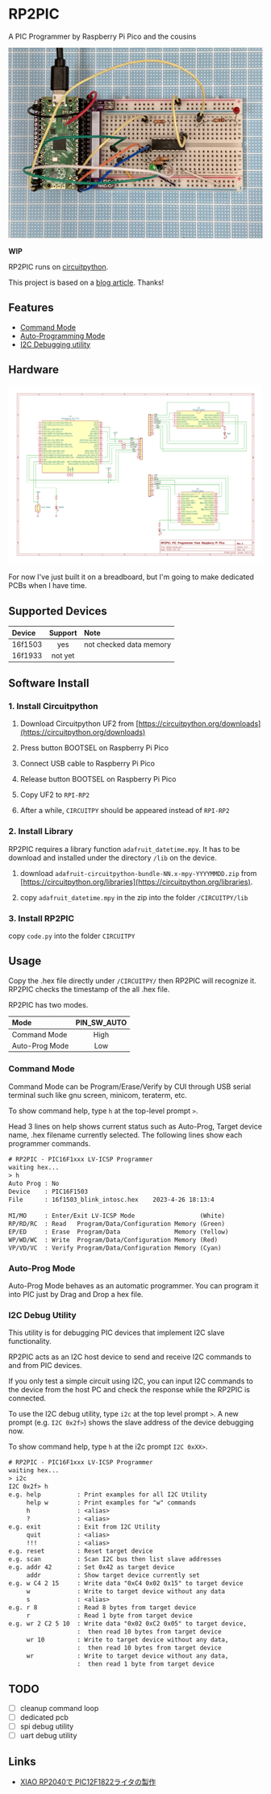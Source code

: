 # RP2PIC

A PIC Programmer by Raspberry Pi Pico and the cousins

![breadboard example](img/breadboard.jpg)

**WIP**

RP2PIC runs on [circuitpython](https://circuitpython.org/).

This project is based on a [blog article](https://ameblo.jp/lonetrip/entry-12763727309.html). Thanks!

## Features

- [Command Mode](#command-mode)
- [Auto-Programming Mode](#auto-prog-Mode)
- [I2C Debugging utility](#i2c-debug-utility)

## Hardware
![schematic](img/rp2pic_schematic.png)

For now I've just built it on a breadboard, but I'm going to make dedicated PCBs when I have time.

## Supported Devices

|Device|Support|Note|
|:---|:---:|:---|
|16f1503|yes|not checked data memory|
|16f1933|not yet||


## Software Install

### 1. Install Circuitpython
1. Download Circuitpython UF2 from [https://circuitpython.org/downloads](https://circuitpython.org/downloads)

1. Press button BOOTSEL on Raspberry Pi Pico
1. Connect USB cable to Raspberry Pi Pico
1. Release button BOOTSEL on Raspberry Pi Pico
1. Copy UF2 to `RPI-RP2`
1. After a while, `CIRCUITPY` should be appeared instead of `RPI-RP2` 

### 2. Install Library

RP2PIC requires a library function `adafruit_datetime.mpy`.
It has to be download and installed under the directory `/lib` on the device. 

1. download `adafruit-circuitpython-bundle-NN.x-mpy-YYYYMMDD.zip` from [https://circuitpython.org/libraries](https://circuitpython.org/libraries).

1. copy `adafruit_datetime.mpy` in the zip into the folder `/CIRCUITPY/lib`

### 3. Install RP2PIC
copy `code.py` into the folder `CIRCUITPY`

## Usage
Copy the .hex file directly under `/CIRCUITPY/` then RP2PIC will recognize it. RP2PIC checks the timestamp of the all .hex file.

RP2PIC has two modes.

|Mode|PIN_SW_AUTO|
|:---|:--:|
|Command Mode| High|
|Auto-Prog Mode| Low|

### Command Mode

Command Mode can be Program/Erase/Verify by CUI through USB serial terminal such like gnu screen, minicom, teraterm, etc.

To show command help, type `h` at the top-level prompt `>`.

Head 3 lines on help shows current status such as Auto-Prog, Target device name, .hex filename currently selected. The following lines show each programmer commands.

```
# RP2PIC - PIC16F1xxx LV-ICSP Programmer
waiting hex...
> h
Auto Prog : No
Device    : PIC16F1503
File      : 16f1503_blink_intosc.hex    2023-4-26 18:13:4

MI/MO     : Enter/Exit LV-ICSP Mode                  (White)
RP/RD/RC  : Read   Program/Data/Configuration Memory (Green)
EP/ED     : Erase  Program/Data               Memory (Yellow)
WP/WD/WC  : Write  Program/Data/Configuration Memory (Red)
VP/VD/VC  : Verify Program/Data/Configuration Memory (Cyan)
```

### Auto-Prog Mode

Auto-Prog Mode behaves as an automatic programmer. You can program it into PIC just by Drag and Drop a hex file.

### I2C Debug Utility

This utility is for debugging PIC devices that implement I2C slave functionality.

RP2PIC acts as an I2C host device to send and receive I2C commands to and from PIC devices.

If you only test a simple circuit using I2C, you can input I2C commands to the device from the host PC and check the response while the RP2PIC is connected.

To use the I2C debug utility, type `i2c` at the top level prompt `>`. A new prompt (e.g. `I2C 0x2f>`) shows the slave address of the device debugging now.

To show command help, type `h` at the i2c prompt `I2C 0xXX>`.

```
# RP2PIC - PIC16F1xxx LV-ICSP Programmer
waiting hex...
> i2c
I2C 0x2f> h
e.g. help          : Print examples for all I2C Utility
     help w        : Print examples for "w" commands
     h             : <alias>
     ?             : <alias>
e.g. exit          : Exit from I2C Utility
     quit          : <alias>
     !!!           : <alias>
e.g. reset         : Reset target device
e.g. scan          : Scan I2C bus then list slave addresses
e.g. addr 42       : Set 0x42 as target device
     addr          : Show target device currently set
e.g. w C4 2 15     : Write data "0xC4 0x02 0x15" to target device
     w             : Write to target device without any data
     s             : <alias>
e.g. r 8           : Read 8 bytes from target device
     r             : Read 1 byte from target device
e.g. wr 2 C2 5 10  : Write data "0x02 0xC2 0x05" to target device,
                   :  then read 10 bytes from target device
     wr 10         : Write to target device without any data,
                   :  then read 10 bytes from target device
     wr            : Write to target device without any data,
                   :  then read 1 byte from target device
```

## TODO
- [ ] cleanup command loop
- [ ] dedicated pcb
- [ ] spi debug utility
- [ ] uart debug utility

## Links

- [XIAO RP2040で PIC12F1822ライタの製作](https://ameblo.jp/lonetrip/entry-12763727309.html)

